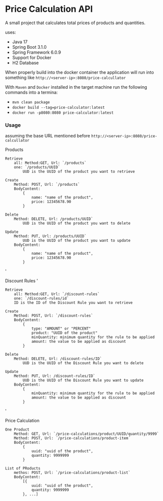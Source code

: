 # Price Calculation API

A small project that calculates total prices of products and quantities.
 
uses:
* Java 17
* Spring Boot 3.1.0
* Spring Framework 6.0.9
* Support for Docker
* H2 Database

When properly build into the docker container the application will run into something like `http://<server-ip>:8080/price-calcullator`

With `Maven` and `Docker` installed in the target machine run the following commands into a termina:

* `mvn clean package`
* `docker build --tag=price-calculator:latest`
* `docker run -p8080:8080 price-calculator:latest`

### Usage

assuming the base URL mentioned before `http://<server-ip>:8080/price-calcullator`


Products

    Retrieve
        all: Method:GET, Url: `/products`
        one: `/products/UUID`
            UUD is the UUID of the product you want to retrieve

    Create
        Method: POST, Url: `/products`
        BodyContent: 
            {
                name: "name of the product",
                price: 12345678.90
            }

    Delete
        Method: DELETE, Url: /products/UUID`
            UUD is the UUID of the product you want to delete

    Update
        Method: PUT, Url: /products/UUID`
            UUD is the UUID of the product you want to update
        BodyContent: 
            {
                name: "name of the product",
                price: 12345678.90
            }

'

Discount Rules
'

    Retrieve
        all: Method:GET, Url: `/discount-rules`
        one: `/discount-rules/id`
        ID is the ID of the Discount Rule you want to retrieve

    Create
        Method: POST, Url: `/discount-rules`
        BodyContent: 
            {
                type: "AMOUNT" or "PERCENT"
                product: "UUID of the product"
                minQuantity: minimum quantity for the rule to be applied
                amount: the value to be applied as discount
            }

    Delete
        Method: DELETE, Url: /discount-rules/ID`
            UUD is the UUID of the Discount Rule you want to delete

    Update
        Method: PUT, Url: /discount-rules/ID`
            UUD is the UUID of the Discount Rule you want to update
        BodyContent: 
            {
                minQuantity: minimum quantity for the rule to be applied
                amount: the value to be applied as discount
            }
'


Price Calculation

    One Product
        Method: GET, Url: `/price-calculations/product/UUID/quantity/9999`
        Method: POST, Url: ´/price-calculations/product-item´
        BodyContent: 
            {
                uuid: "uuid of the product",
                quantity: 9999999
            }

    List of PRoducts
        methos: POST, Url: `/price-calculations/product-list`
        BodyContent: 
            [{
                uuid: "uuid of the product",
                quantity: 9999999
            }, ...]